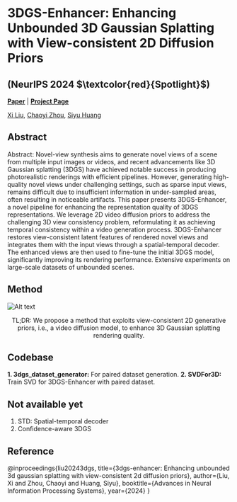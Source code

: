 # 3DGS-Enhancer: Enhancing Unbounded 3D Gaussian Splatting with View-consistent 2D Diffusion Priors 
## (NeurIPS 2024 $\textcolor{red}{Spotlight}$)

[**Paper**](https://arxiv.org/abs/2410.16266) | [**Project Page**](https://xiliu8006.github.io/3DGS-Enhancer-project/)

[Xi Liu](https://xiliu8006.github.io/), [Chaoyi Zhou](https://chaoyizh.github.io/chaoyizh-home-page/), [Siyu Huang](https://siyuhuang.github.io/#)

## Abstract
Abstract: Novel-view synthesis aims to generate novel views of a scene from multiple input images or videos, and recent advancements like 3D Gaussian splatting (3DGS) have achieved notable success in producing photorealistic renderings with efficient pipelines. However, generating high-quality novel views under challenging settings, such as sparse input views, remains difficult due to insufficient information in under-sampled areas, often resulting in noticeable artifacts. This paper presents 3DGS-Enhancer, a novel pipeline for enhancing the representation quality of 3DGS representations. We leverage 2D video diffusion priors to address the challenging 3D view consistency problem, reformulating it as achieving temporal consistency within a video generation process. 3DGS-Enhancer restores view-consistent latent features of rendered novel views and integrates them with the input views through a spatial-temporal decoder. The enhanced views are then used to fine-tune the initial 3DGS model, significantly improving its rendering performance. Extensive experiments on large-scale datasets of unbounded scenes.

## Method
![Alt text](./assets/pipeline.png)

<p align="center"> TL;DR: We propose a method that exploits view-consistent 2D generative priors, i.e., a video diffusion model, to enhance 3D Gaussian splatting rendering quality.</p>

<!-- <video controls>
  <source src="./assets/3DGS-Enhancer.mp4" type="video/mp4">
  Your browser does not support the video tag.
</video> -->

## Codebase
**1. 3dgs_dataset_generator:** For paired dataset generation. 
**2. SVDFor3D:** Train SVD for 3DGS-Enhancer with paired dataset. 

## Not available yet
1. STD: Spatial-temporal decoder
2. Confidence-aware 3DGS

## Reference
@inproceedings{liu20243dgs,
  title={3dgs-enhancer: Enhancing unbounded 3d gaussian splatting with view-consistent 2d diffusion priors},
  author={Liu, Xi and Zhou, Chaoyi and Huang, Siyu},
  booktitle={Advances in Neural Information Processing Systems},
  year={2024}
}
